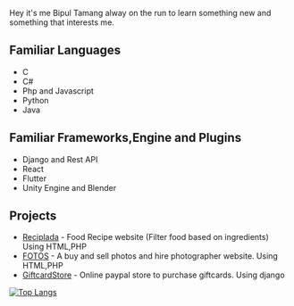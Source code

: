 Hey it's me Bipul Tamang alway on the run to learn something new and something that interests me.


## Familiar Languages

 - C
 - C#
 - Php and Javascript
 - Python
 - Java

## Familiar Frameworks,Engine and Plugins

 - Django and Rest API
 - React
 - Flutter
 - Unity Engine and Blender


## Projects

 - [Reciplada](https://github.com/Bipul6129/recipladafinal) - Food Recipe website (Filter food based on ingredients) Using HTML,PHP  
 - [FOTOS](https://github.com/Bipul6129/FOTOS) - A buy and sell photos and hire photographer website. Using HTML,PHP
 - [GiftcardStore](https://github.com/Bipul6129/MIS-project-giftcardstore-django-) - Online paypal store to purchase giftcards. Using django


[![Top Langs](https://github-readme-stats.vercel.app/api/top-langs/?username=Bipul6129&hide_progress=true)](https://github.com/Bipul6129/github-readme-stats)
